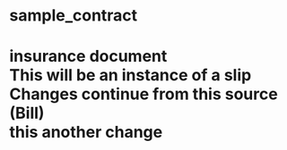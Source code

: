 # sample_contract
insurance document  
This will be an instance of a slip  
Changes continue from this source (Bill)  
this another change  
===================
